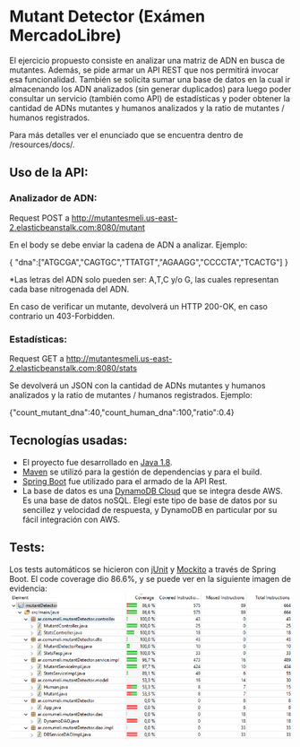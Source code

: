 # Mutant Detector (Exámen MercadoLibre)

El ejercicio propuesto consiste en analizar una matriz de ADN en busca de mutantes. Además, se pide armar un API REST que nos permitirá invocar esa funcionalidad.
También se solicita sumar una base de datos en la cual ir almacenando los ADN analizados (sin generar duplicados) para luego poder consultar un servicio (también como API) de estadísticas y poder obtener la cantidad de ADNs mutantes y humanos analizados y la ratio de mutantes / humanos registrados.

Para más detalles ver el enunciado que se encuentra dentro de /resources/docs/.

## Uso de la API:

### Analizador de ADN:

Request POST a http://mutantesmeli.us-east-2.elasticbeanstalk.com:8080/mutant 

En el body se debe enviar la cadena de ADN a analizar.
Ejemplo:

{
"dna":["ATGCGA","CAGTGC","TTATGT","AGAAGG","CCCCTA","TCACTG"]
}

*Las letras del ADN solo pueden ser: A,T,C y/o G, las cuales representan cada base nitrogenada del ADN.

En caso de verificar un mutante, devolverá un HTTP 200-OK, en caso contrario un 403-Forbidden.


### Estadísticas:

Request GET a http://mutantesmeli.us-east-2.elasticbeanstalk.com:8080/stats

Se devolverá un JSON con la cantidad de ADNs mutantes y humanos analizados y la ratio de mutantes / humanos registrados.
Ejemplo:

{"count_mutant_dna":40,"count_human_dna":100,"ratio":0.4}


## Tecnologías usadas:

* El proyecto fue desarrollado en [Java 1.8](https://www.java.com/).
* [Maven](https://maven.apache.org/) se utilizó para la gestión de dependencias y para el build.
* [Spring Boot](https://spring.io/projects/spring-boot) fue utilizado para el armado de la API Rest.
* La base de datos es una [DynamoDB Cloud](https://docs.aws.amazon.com/dynamodb/index.html) que se integra desde AWS. Es una base de datos noSQL. Elegí este tipo de base de datos por su sencillez y velocidad de respuesta, y DynamoDB en particular por su fácil integración con AWS.


## Tests:

Los tests automáticos se hicieron con [jUnit](https://junit.org) y [Mockito](https://site.mockito.org/) a través de Spring Boot.
El code coverage dio 86.6%, y se puede ver en la siguiente imagen de evidencia:
![code_coverage](resources/images/code_coverage.png)













